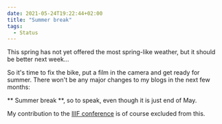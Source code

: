 ```yaml
---
date: 2021-05-24T19:22:44+02:00
title: "Summer break"
tags:
  - Status
---
```


This spring has not yet offered the most spring-like weather, but it should be better next week...


<!--more-->

So it's time to fix the bike, put a film in the camera and get ready for summer. There won't be any major changes to my blogs in the next few months:

** Summer break **, so to speak, even though it is just end of May.

My contribution to the [IIIF conference](/post/iiif-conference-2021) is of course excluded from this.
